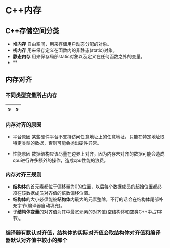 # C++内存


## C++存储空间分类 


+ **堆内存** 自由空间，用来存储用户动态分配的对象。
+ **栈内存** 用来保存定义在函数内的非静态(static)对象。
+ **静态内存** 用来保存局部static对象以及定义在任何函数之外的变量。
+ **

 
## 内存对齐

### 不同类型变量所占内存
 |s |s |
 |------ |------ |
### 内存对齐的原因
+ 平台原因 某些硬件平台不支持访问任意地址上的任意地址，只能在特定地址取特定类型的数据，否则可能会抛出硬件异常。

+ 性能原因 数据结构应该尽量在边界上对齐，因为内存未对齐的数据可能会造成cpu进行许多额外的操作，造成cpu性能的浪费。

### 内存对齐三规则

+ **结构体**的首元素都位于偏移量为0的位置，以后每个数据成员的起始位置都必须在该数据成员对齐值的倍数偏移位置。
+ **结构体**的大小必须能被**结构体**内最大的元素整除，不行的话会在结构体尾部补充字节(编译器自动填充)。
+ **子结构体变量**的对齐值为其中最宽元素的对齐值(空结构体和空类C++中占1字节)。

### 编译器有默认对齐值，结构体的实际对齐值会取结构体对齐值和编译器默认对齐值中较小的那个